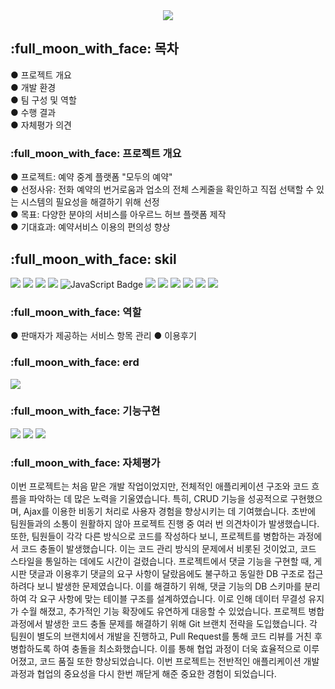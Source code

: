 <div align="center">
    <img src="https://capsule-render.vercel.app/api?type=waving&color=FFEDC9&height=140&section=header&text=RESERVATION&fontSize=40" />
</div>
<h2>
    :full_moon_with_face: 목차
</h2>
<tr>
    ● 프로젝트 개요 <br>
    ● 개발 환경 <br>
    ● 팀 구성 및 역할<br>
    ● 수행 결과<br>
    ● 자체평가 의견<br>
</tr>
<h3>
    :full_moon_with_face: 프로젝트 개요
</h3>
<tr>
    ● 프로젝트: 예약 중계 플랫폼 "모두의 예약"<br>
    ● 선정사유: 전화 예약의 번거로움과 업소의 전체 스케줄을 확인하고 직접 선택할 수 있는 시스템의 필요성을 해결하기 위해 선정<Br>
    ● 목표: 다양한 분야의 서비스를 아우르느 허브 플랫폼 제작<br>
    ● 기대효과: 예약서비스 이용의 편의성 향상 
</tr>
    
<h2>
    :full_moon_with_face: skil
</h2>
<div>
    <img src="https://img.shields.io/badge/java-007396?style=for-the-badge&logo=java&logoColor=white">
    <img src="https://img.shields.io/badge/html5-E34F26?style=for-the-badge&logo=html5&logoColor=white">
    <img src="https://img.shields.io/badge/css-1572B6?style=for-the-badge&logo=css3&logoColor=white">
    <img src="https://img.shields.io/badge/jquery-0769AD?style=for-the-badge&logo=jquery&logoColor=white">
    <img src="https://img.shields.io/badge/JavaScript-F7DF1E?style=for-the-badge&logo=JavaScript&logoColor=white" alt="JavaScript Badge" />
    <img src="https://img.shields.io/badge/spring-6DB33F?style=for-the-badge&logo=spring&logoColor=white">
    <img src="https://img.shields.io/badge/springboot-6DB33F?style=for-the-badge&logo=springboot&logoColor=white">
    <img src="https://img.shields.io/badge/oracle-F80000?style=for-the-badge&logo=oracle&logoColor=white">
    <img src="https://img.shields.io/badge/mysql-4479A1?style=for-the-badge&logo=mysql&logoColor=white">
    <img src="https://img.shields.io/badge/apache tomcat-F8DC75?style=for-the-badge&logo=apachetomcat&logoColor=white">
    <img src="https://img.shields.io/badge/github-181717?style=for-the-badge&logo=github&logoColor=white">
</div>
<h3>
     :full_moon_with_face: 역할
</h3>
<tr>
    ● 판매자가 제공하는 서비스 항목 관리
    ● 이용후기
</tr>
<h3>
    :full_moon_with_face: erd
</h3>
<tr>
<img src="https://github.com/user-attachments/assets/5cf38545-eec2-454f-9e09-c944ce9a690a"/>
</tr>
<h3>
    :full_moon_with_face: 기능구현
</h3>
<tr>
    <img src="https://github.com/user-attachments/assets/3e356fc7-6620-445f-bd59-7c7261469f63"/>
    <img src="https://github.com/user-attachments/assets/35498c78-d8f1-42b1-b70e-9f1dc5a4bbc9"/>
    <img src="https://github.com/user-attachments/assets/345aeeaf-9580-4353-9c7a-b636e816b5a6"/>

</tr>
<h3>
    :full_moon_with_face: 자체평가
</h3>
<tr>
    이번 프로젝트는 처음 맡은 개발 작업이었지만, 전체적인 애플리케이션 구조와 코드 흐름을 파악하는 데 많은 노력을 기울였습니다. 특히, CRUD 기능을 성공적으로 구현했으며, Ajax를 이용한 비동기 처리로 사용자 경험을 향상시키는 데 기여했습니다. 초반에 팀원들과의 소통이 원활하지 않아 프로젝트 진행 중 여러 번 의견차이가 발생했습니다. 또한, 팀원들이 각각 다른 방식으로 코드를 작성하다 보니, 프로젝트를 병합하는 과정에서 코드 충돌이 발생했습니다. 이는 코드 관리 방식의 문제에서 비롯된 것이었고, 코드 스타일을 통일하는 데에도 시간이 걸렸습니다. 프로젝트에서 댓글 기능을 구현할 때, 게시판 댓글과 이용후기 댓글의 요구 사항이 달랐음에도 불구하고 동일한 DB 구조로 접근하려다 보니 발생한 문제였습니다. 이를 해결하기 위해, 댓글 기능의 DB 스키마를 분리하여 각 요구 사항에 맞는 테이블 구조를 설계하였습니다. 이로 인해 데이터 무결성 유지가 수월 해졌고, 추가적인 기능 확장에도 유연하게 대응할 수 있었습니다. 프로젝트 병합 과정에서 발생한 코드 충돌 문제를 해결하기 위해 Git 브랜치 전략을 도입했습니다. 각 팀원이 별도의 브랜치에서 개발을 진행하고, Pull Request를 통해 코드 리뷰를 거친 후 병합하도록 하여 충돌을 최소화했습니다. 이를 통해 협업 과정이 더욱 효율적으로 이루어졌고, 코드 품질 또한 향상되었습니다. 이번 프로젝트는 전반적인 애플리케이션 개발 과정과 협업의 중요성을 다시 한번 깨닫게 해준 중요한 경험이 되었습니다.
</tr>





